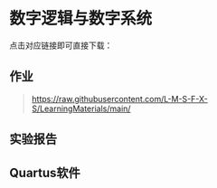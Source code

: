 # 数字逻辑与数字系统

点击对应链接即可直接下载：

## 作业

>  https://raw.githubusercontent.com/L-M-S-F-X-S/LearningMaterials/main/

## 实验报告

## Quartus软件